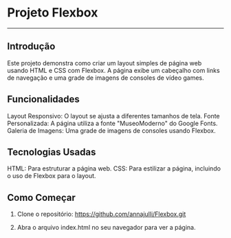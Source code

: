 # Projeto Flexbox
---
## Introdução
Este projeto demonstra como criar um layout simples de página web usando HTML e CSS com Flexbox. A página exibe um cabeçalho com links de navegação e uma grade de imagens de consoles de vídeo games.

## Funcionalidades

Layout Responsivo: O layout se ajusta a diferentes tamanhos de tela.
Fonte Personalizada: A página utiliza a fonte "MuseoModerno" do Google Fonts.
Galeria de Imagens: Uma grade de imagens de consoles usando Flexbox.

## Tecnologias Usadas

HTML: Para estruturar a página web.
CSS: Para estilizar a página, incluindo o uso de Flexbox para o layout.

## Como Começar

1. Clone o repositório:
https://github.com/annajulli/Flexbox.git

2. Abra o arquivo index.html no seu navegador para ver a página.



